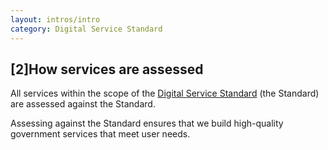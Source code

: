 ```yaml
---
layout: intros/intro
category: Digital Service Standard
---
```

## [2]How services are assessed

All services within the scope of the [Digital Service Standard](https://service-manual.apps.staging.digital.gov.au/digital-service-standard/scope-standard/) (the Standard) are assessed against the Standard.

Assessing against the Standard ensures that we build high-quality government services that meet user needs.